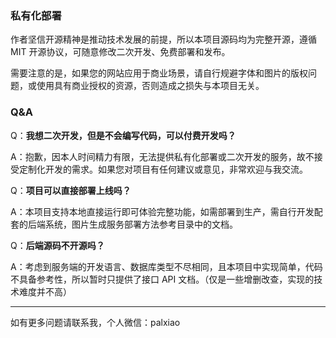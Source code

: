 ### 私有化部署

作者坚信开源精神是推动技术发展的前提，所以本项目源码均为完整开源，遵循 MIT 开源协议，可随意修改二次开发、免费部署和发布。

需要注意的是，如果您的网站应用于商业场景，请自行规避字体和图片的版权问题，或使用具有商业授权的资源，否则造成之损失与本项目无关。

### Q&A

Q：**我想二次开发，但是不会编写代码，可以付费开发吗？**

A：抱歉，因本人时间精力有限，无法提供私有化部署或二次开发的服务，故不接受定制化开发的需求。如果您对项目有任何建议或意见，非常欢迎与我交流。

Q：**项目可以直接部署上线吗？**

A：本项目支持本地直接运行即可体验完整功能，如需部署到生产，需自行开发配套的后端系统，图片生成服务部署方法参考目录中的文档。

Q：**后端源码不开源吗？**

A：考虑到服务端的开发语言、数据库类型不尽相同，且本项目中实现简单，代码不具备参考性，所以暂时只提供了接口 API 文档。（仅是一些增删改查，实现的技术难度并不高）

-----

如有更多问题请联系我，个人微信：palxiao
